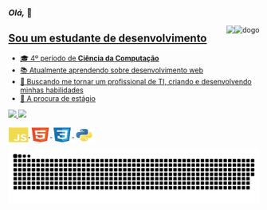 ### _*Olá,*_ 👋
<img align="right" alt="dogo" src="https://c.tenor.com/jCI8X9bhx4gAAAAC/cowboy-bebop.gif">

<a href="https://www.linkedin.com/in/antonioferreirasales" target="_blank"><img align = "right" src="https://img.shields.io/badge/-LinkedIn-%230077B5?style=for-the-badge&logo=linkedin&logoColor=white" target="_blank">

## Sou um estudante de desenvolvimento 

- 🎓 4º período de **Ciência da Computação** 
- 📚 Atualmente aprendendo sobre desenvolvimento web
- 🎯 Buscando me tornar um profissional de TI, criando e desenvolvendo minhas habilidades
- 🔎 A procura de estágio

<div>
  <a href="https://github.com/antonioferreirasales">
  <img height="150em" src="https://github-readme-stats.vercel.app/api?username=antonioferreirasales&show_icons=true&theme=midnight-purple&include_all_commits=true&count_private=true"/>
  <img height="150em" src="https://github-readme-stats.vercel.app/api/top-langs/?username=antonioferreirasales&layout=compact&langs_count=7&theme=midnight-purple"/>
</div>
  
  <div style="display: inline_block"><br>
  <img align="center" alt="Rafa-Js" height="30" width="40" src="https://raw.githubusercontent.com/devicons/devicon/master/icons/javascript/javascript-plain.svg">
  <img align="center" alt="Rafa-HTML" height="30" width="40" src="https://raw.githubusercontent.com/devicons/devicon/master/icons/html5/html5-original.svg">
  <img align="center" alt="Rafa-CSS" height="30" width="40" src="https://raw.githubusercontent.com/devicons/devicon/master/icons/css3/css3-original.svg">
  <img align="center" alt="Rafa-Python" height="30" width="40" src="https://raw.githubusercontent.com/devicons/devicon/master/icons/python/python-original.svg">
</div>
  
  
  ![Snake animation](https://github.com/antonioferreirasales/antonioferreirasales/blob/output/github-contribution-grid-snake.svg)
